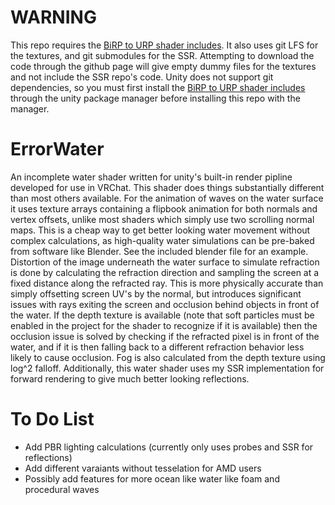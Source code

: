 # WARNING
This repo requires the [BiRP to URP shader includes](https://github.com/Error-mdl/URP-ShaderIncludes-For-BiRP). It also uses git LFS for the textures, and git submodules for the SSR. Attempting to download the code through the github page will give empty dummy files for the textures and not include the SSR repo's code. Unity does not support git dependencies, so you must first install the [BiRP to URP shader includes](https://github.com/Error-mdl/URP-ShaderIncludes-For-BiRP) through the unity package manager before installing this repo with the manager.

# ErrorWater
An incomplete water shader written for unity's built-in render pipline developed for use in VRChat. This shader does things substantially different than most others available. For the animation of waves on the water surface it uses texture arrays containing a flipbook animation for both normals and vertex offsets, unlike most shaders which simply use two scrolling normal maps. This is a cheap way to get better looking water movement without complex calculations, as high-quality water simulations can be pre-baked from software like Blender. See the included blender file for an example. Distortion of the image underneath the water surface to simulate refraction is done by calculating the refraction direction and sampling the screen at a fixed distance along the refracted ray. This is more physically accurate than simply offsetting screen UV's by the normal, but introduces significant issues with rays exiting the screen and occlusion behind objects in front of the water. If the depth texture is available (note that soft particles must be enabled in the project for the shader to recognize if it is available) then the occlusion issue is solved by checking if the refracted pixel is in front of the water, and if it is then falling back to a different refraction behavior less likely to cause occlusion. Fog is also calculated from the depth texture using log^2 falloff. Additionally, this water shader uses my SSR implementation for forward rendering to give much better looking reflections.

# To Do List
- Add PBR lighting calculations (currently only uses probes and SSR for reflections)
- Add different varaiants without tesselation for AMD users
- Possibly add features for more ocean like water like foam and procedural waves

